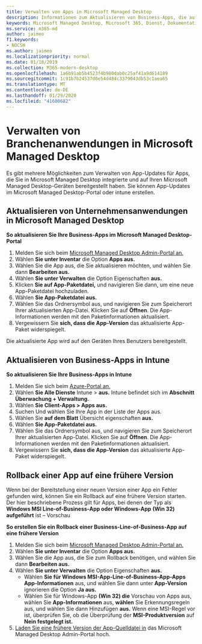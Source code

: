 ```yaml
---
title: Verwalten von Apps in Microsoft Managed Desktop
description: Informationen zum Aktualisieren von Business-Apps, die auf Microsoft Managed Desktop-Geräten bereitgestellt werden
keywords: Microsoft Managed Desktop, Microsoft 365, Dienst, Dokumentation
ms.service: m365-md
author: jaimeo
f1.keywords:
- NOCSH
ms.author: jaimeo
ms.localizationpriority: normal
ms.date: 01/18/2019
ms.collection: M365-modern-desktop
ms.openlocfilehash: 1a6b91ab5b4523f4b980dab0c25af41a9d614189
ms.sourcegitcommit: 1c91b7b24537d0e54d484c3379043db53c1aea65
ms.translationtype: MT
ms.contentlocale: de-DE
ms.lasthandoff: 01/29/2020
ms.locfileid: "41600682"
---
```

# <a name="manage-line-of-business-apps-in-microsoft-managed-desktop"></a>Verwalten von Branchenanwendungen in Microsoft Managed Desktop

<!--Application management -->

Es gibt mehrere Möglichkeiten zum Verwalten von App-Updates für Apps, die Sie in Microsoft Managed Desktop integrierte und auf Ihren Microsoft Managed Desktop-Geräten bereitgestellt haben. Sie können App-Updates im Microsoft Managed Desktop-Portal oder intune erstellen. 

<span id="update-app-mmd" />

## <a name="update-line-of-business-apps-in-microsoft-managed-desktop"></a>Aktualisieren von Unternehmensanwendungen in Microsoft Managed Desktop

**So aktualisieren Sie Ihre Business-Apps im Microsoft Managed Desktop-Portal**
1. Melden Sie sich beim [Microsoft Managed Desktop Admin-Portal an.](https://aka.ms/mmdportal)
2. Wählen **Sie unter Inventar** die Option **Apps aus.**  
3. Wählen Sie die App aus, die Sie aktualisieren möchten, und wählen Sie dann **Bearbeiten aus.**
4. Wählen **Sie unter Verwalten** die Option Eigenschaften **aus.** 
5. Klicken **Sie auf App-Paketdatei,** und navigieren Sie dann, um eine neue App-Paketdatei hochzuladen.
6. Wählen **Sie App-Paketdatei aus.**
7. Wählen Sie das Ordnersymbol aus, und navigieren Sie zum Speicherort Ihrer aktualisierten App-Datei. Klicken Sie auf **Öffnen**. Die App-Informationen werden mit den Paketinformationen aktualisiert.
8. Vergewissern Sie **sich, dass die App-Version** das aktualisierte App-Paket widerspiegelt. 

Die aktualisierte App wird auf den Geräten Ihres Benutzers bereitgestellt.

<span id="update-app-intune" />

## <a name="update-line-of-business-apps-in-intune"></a>Aktualisieren von Business-Apps in Intune

**So aktualisieren Sie Ihre Business-Apps in Intune**
1. Melden Sie sich beim [Azure-Portal an.](https://portal.azure.com)
2. Wählen **Sie Alle Dienste** Intune  >  **aus.** Intune befindet sich im **Abschnitt Überwachung + Verwaltung.**
3. Wählen **Sie Client-Apps > Apps aus.**
4. Suchen Und wählen Sie Ihre App in der Liste der Apps aus.
5. Wählen Sie **auf dem Blatt** Übersicht eigenschaften **aus.**
6. Wählen **Sie App-Paketdatei aus.**
7. Wählen Sie das Ordnersymbol aus, und navigieren Sie zum Speicherort Ihrer aktualisierten App-Datei. Klicken Sie auf **Öffnen**. Die App-Informationen werden mit den Paketinformationen aktualisiert.
8. Vergewissern Sie **sich, dass die App-Version** das aktualisierte App-Paket widerspiegelt.

<span id="roll-back-app-mmd" />

## <a name="roll-back-an-app-to-a-previous-version"></a>Rollback einer App auf eine frühere Version

Wenn bei der Bereitstellung einer neuen Version einer App ein Fehler gefunden wird, können Sie ein Rollback auf eine frühere Version starten. Der hier beschriebene Prozess gilt für Apps, bei denen der Typ als **Windows MSI Line-of-Business-App oder Windows-App** **(Win 32) aufgeführt** ist – Vorschau

**So erstellen Sie ein Rollback einer Business-Line-of-Business-App auf eine frühere Version**

1. Melden Sie sich beim [Microsoft Managed Desktop Admin-Portal an.](https://aka.ms/mmdportal)
2. Wählen **Sie unter Inventar** die Option **Apps aus.**  
3. Wählen Sie die App aus, die Sie zum Rollback benötigen, und wählen Sie dann **Bearbeiten aus.**
4. Wählen **Sie unter Verwalten** die Option Eigenschaften **aus.** 
    - Wählen **Sie für Windows MSI-App-Line-of-Business-App-Apps** **App-Informationen** aus, und wählen Sie dann unter **App-Version** ignorieren die Option **Ja aus.**
    - Wählen Sie für Windows-App **(Win 32) die** Vorschau von Apps aus, wählen Sie **App-Informationen** aus, **wählen** Sie Erkennungsregeln aus, und wählen Sie dann Hinzufügen **aus.** 
    Wenn eine MSI-Regel vor ist, überprüfen Sie, ob die Überprüfung der **MSI-Produktversion** auf **Nein festgelegt ist.**
5. [Laden Sie eine frühere Version der App-Quelldatei in](../get-started/deploy-apps.md) das Microsoft Managed Desktop Admin-Portal hoch.  

